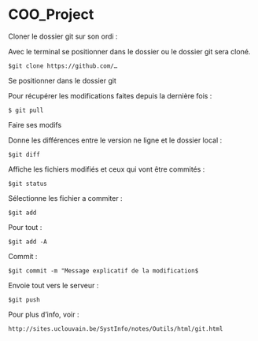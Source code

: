 # COO_Project


Cloner le dossier git sur son ordi : 

Avec le terminal se positionner dans le dossier ou le dossier git sera cloné.

	$git clone https://github.com/…

Se positionner dans le dossier git

Pour récupérer les modifications faites depuis la dernière fois : 

	$ git pull

Faire ses modifs

Donne les différences entre le version ne ligne et le dossier local : 

	$git diff

Affiche les fichiers modifiés et ceux qui vont être commités : 

	$git status

Sélectionne les fichier a commiter : 

	$git add

Pour tout : 

	$git add -A

Commit : 

	$git commit -m "Message explicatif de la modification$

Envoie tout vers le serveur : 

	$git push




Pour plus d’info, voir : 
	
	http://sites.uclouvain.be/SystInfo/notes/Outils/html/git.html


